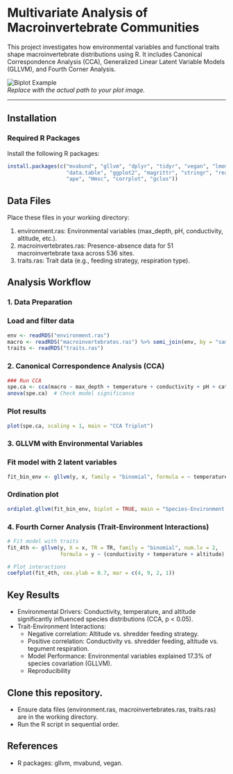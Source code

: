 # Multivariate Analysis of Macroinvertebrate Communities

This project investigates how environmental variables and functional traits shape macroinvertebrate distributions using R. It includes Canonical Correspondence Analysis (CCA), Generalized Linear Latent Variable Models (GLLVM), and Fourth Corner Analysis.

![Biplot Example](path/to/your/biplot_image.png)  
*Replace with the actual path to your plot image.*

---

## Installation

### Required R Packages
Install the following R packages:
```R
install.packages(c("mvabund", "gllvm", "dplyr", "tidyr", "vegan", "lmom", 
                   "data.table", "ggplot2", "magrittr", "stringr", "readxl", 
                   "ape", "Hmsc", "corrplot", "gclus"))
```
## Data Files
Place these files in your working directory:
1. environment.ras: Environmental variables (max_depth, pH, conductivity, altitude, etc.).
2. macroinvertebrates.ras: Presence-absence data for 51 macroinvertebrate taxa across 536 sites.
3. traits.ras: Trait data (e.g., feeding strategy, respiration type).

## Analysis Workflow
### 1. Data Preparation
### Load and filter data
```R
env <- readRDS("environment.ras")
macro <- readRDS("macroinvertebrates.ras") %>% semi_join(env, by = "sample_id")
traits <- readRDS("traits.ras")
```
### 2. Canonical Correspondence Analysis (CCA)
```R
### Run CCA
spe.ca <- cca(macro ~ max_depth + temperature + conductivity + pH + cat_area + altitude, data = env)
anova(spe.ca)  # Check model significance
```

### Plot results
```R
plot(spe.ca, scaling = 1, main = "CCA Triplot")
```

### 3. GLLVM with Environmental Variables
### Fit model with 2 latent variables
```R
fit_bin_env <- gllvm(y, x, family = "binomial", formula = ~ temperature + conductivity + altitude)
```

### Ordination plot
```R
ordiplot.gllvm(fit_bin_env, biplot = TRUE, main = "Species-Environment Biplot")
```

### 4. Fourth Corner Analysis (Trait-Environment Interactions)
```R
# Fit model with traits
fit_4th <- gllvm(y, X = x, TR = TR, family = "binomial", num.lv = 2,
                 formula = y ~ (conductivity + temperature + altitude):(ovip_single + resp_single + feed_single))

# Plot interactions
coefplot(fit_4th, cex.ylab = 0.7, mar = c(4, 9, 2, 1))
```

## Key Results
* Environmental Drivers: Conductivity, temperature, and altitude significantly influenced species distributions (CCA, p < 0.05).
* Trait-Environment Interactions:
   * Negative correlation: Altitude vs. shredder feeding strategy.
   * Positive correlation: Conductivity vs. shredder feeding, altitude vs. tegument respiration.
   * Model Performance: Environmental variables explained 17.3% of species covariation (GLLVM).
   * Reproducibility

## Clone this repository.
* Ensure data files (environment.ras, macroinvertebrates.ras, traits.ras) are in the working directory.
* Run the R script in sequential order.

## References
* R packages: gllvm, mvabund, vegan.
